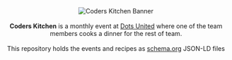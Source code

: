 <div align="center"><img src="https://rawgit.com/dotsunited/coders-kitchen/master/images/coders-kitchen.svg" alt="Coders Kitchen Banner" align="center" /></div>

<br />

<div align="center"><strong>Coders Kitchen</strong> is a monthly event at <a href="https://dotsunited.de">Dots United</a> where one of the team members cooks a dinner for the rest of team.</div>

<br />

<div align="center">This repository holds the events and recipes as <a href="http://schema.org">schema.org</a> JSON-LD files</div>